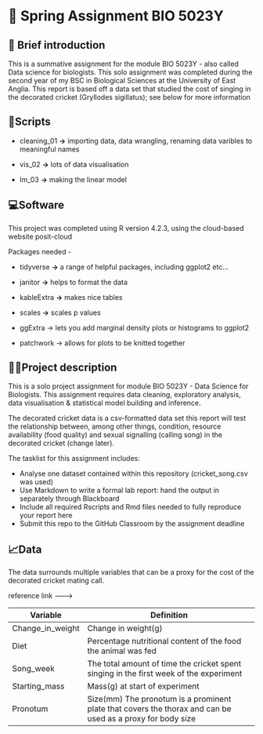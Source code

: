 # 🦗 Spring Assignment BIO 5023Y

## 🧠 Brief introduction

This is a summative assignment for the module BIO 5023Y - also called Data science for biologists. This solo assignment was completed during the second year of my BSC in Biological Sciences at the University of East Anglia. This report is based off a data set that studied the cost of singing in the decorated cricket (Gryllodes sigillatus); see below for more information

## 📜Scripts

-   cleaning_01 **→** importing data, data wrangling, renaming data varibles to meaningful names

-   vis_02 **→** lots of data visualisation

-   lm_03 **→** making the linear model

## 💻Software

This project was completed using R version 4.2.3, using the cloud-based website posit-cloud

Packages needed -

-   tidyverse **→** a range of helpful packages, including ggplot2 etc...

-   janitor **→** helps to format the data

-   kableExtra **→** makes nice tables

-   scales **→** scales p values

-   ggExtra → lets you add marginal density plots or histograms to ggplot2

-   patchwork → allows for plots to be knitted together

## 👩‍💻Project description

This is a solo project assignment for module BIO 5023Y - Data Science for Biologists. This assignment requires data cleaning, exploratory analysis, data visualisation & statistical model building and inference.

The decorated cricket data is a csv-formatted data set this report will test the relationship between, among other things, condition, resource availability (food quality) and sexual signalling (calling song) in the decorated cricket (change later).

The tasklist for this assignment includes:

-   Analyse one dataset contained within this repository (cricket_song.csv was used)
-   Use Markdown to write a formal lab report: hand the output in separately through Blackboard
-   Include all required Rscripts and Rmd files needed to fully reproduce your report here
-   Submit this repo to the GitHub Classroom by the assignment deadline

## 📈Data

The data surrounds multiple variables that can be a proxy for the cost of the decorated cricket mating call.

reference link ---\>

| Variable         | Definition                                                                                                 |
|---------------|---------------------------------------------------------|
| Change_in_weight | Change in weight(g)                                                                                        |
| Diet             | Percentage nutritional content of the food the animal was fed                                              |
| Song_week        | The total amount of time the cricket spent singing in the first week of the experiment                     |
| Starting_mass    | Mass(g) at start of experiment                                                                             |
| Pronotum         | Size(mm) The pronotum is a prominent plate that covers the thorax and can be used as a proxy for body size |
